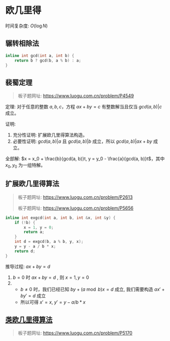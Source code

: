 # 欧几里得

时间复杂度: $O(\log{N})$

## 辗转相除法

```cpp
inline int gcd(int a, int b) {
    return b ? gcd(b, a % b) : a;
}
```

## 裴蜀定理

> 板子题网址: https://www.luogu.com.cn/problem/P4549

定理: 对于任意的整数 $a, b, c$，方程 $ax + by = c$ 有整数解当且仅当 $gcd(a, b) | c$ 成立。

证明:
1. 充分性证明: 扩展欧几里得算法构造。
2. 必要性证明: $gcd(a, b) | a$ 且 $gcd(a, b) | b$ 成立，所以 $gcd(a, b) | ax + by$ 成立。

全部解:
$x = x_0 + \frac{b}{gcd(a, b)}t, y = y_0 - \frac{a}{gcd(a, b)}t$，其中 $x_0, y_0$ 为一组特解。

## 扩展欧几里得算法

> 板子题网址: https://www.luogu.com.cn/problem/P2613
>
> 板子题网址: https://www.luogu.com.cn/problem/P5656

```cpp
inline int exgcd(int a, int b, int &x, int &y) {
    if (!b) {
        x = 1, y = 0;
        return a;
    }
    int d = exgcd(b, a % b, y, x);
    y = y - a / b * x;
    return d;
}
```

推导过程: $ax + by = d$
1. $b = 0$ 时 $ax + by = d$ , 则 $x = 1, y = 0$
2. - $b \neq 0$ 时，我们已经已知 $by + (a \bmod b)x = d$ 成立, 我们需要构造 $ax' + by' = d$ 成立
   - 所以可得 $x' = x$, $y' = y - a / b * x$

## [类欧几里得算法](https://oi-wiki.org/math/number-theory/euclidean)

> 板子题网址: https://www.luogu.com.cn/problem/P5170

```cpp

```
